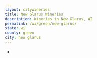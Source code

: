 ```yaml
---
layout: citywineries
title: New Glarus Wineries
description: Wineries in New Glarus, WI
permalink: /wi/green/new-glarus/
state: wi
county: green
city: new glarus
---
```

-
